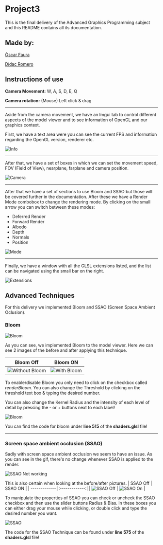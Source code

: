 # Project3

This is the final delivery of the Advanced Graphics Programming subject and this README contains all its documentation.

## Made by:
[Òscar Faura](https://github.com/ofaura)

[Dídac Romero](https://github.com/DidacRomero)

## Instructions of use

**Camera Movement:** W, A, S, D, E, Q

**Camera rotation:** (Mouse) Left click & drag

---

Aside from the camera movement, we have an Imgui tab to control different aspects of the model viewer and to see information of OpenGL and our graphics context.

First, we have a text area were you can see the current FPS and information regarding the OpenGL version, renderer etc.

![Info](https://raw.githubusercontent.com/AGP-Project/Project3/main/Documentation_Images/Information.JPG "Information")

---

After that, we have a set of boxes in which we can set the movement speed, FOV (Field of View), nearplane, farplane and camera position.

![Camera](https://raw.githubusercontent.com/AGP-Project/Project3/main/Documentation_Images/Camera_Imgui.JPG "Camera")

---

After that we have a set of sections to use Bloom and SSAO but those will be covered further in the documentation. After these we have a Render Mode combobox to change the rendering mode. By clicking on the small arrow you can switch between these modes:

* Deferred Render
* Forward Render
* Albedo
* Depth
* Normals
* Position

![Mode](https://raw.githubusercontent.com/AGP-Project/Project3/main/Documentation_Images/Render_Mode_Imgui.JPG "Render Mode")

---

Finally, we have a window with all the GLSL extensions listed, and the list can be navigated using the small bar on the right.

![Extensions](https://raw.githubusercontent.com/AGP-Project/Project3/main/Documentation_Images/GLSL_Extensions.JPG "Extensions") 

## Advanced Techniques
For this delivery we implemented Bloom and SSAO (Screen Space Ambient Oclusion).

### Bloom

![Bloom](https://raw.githubusercontent.com/AGP-Project/Project3/main/Documentation_Images/Bloom_Complete_Gif.gif "Bloom gif") 

As you can see, we implemented Bloom to the model viewer. Here we can see 2 images of the before and after applying this technique.

| Bloom Off        | Bloom ON           |
| ------------- |:-------------:|
| ![Without Bloom](https://raw.githubusercontent.com/AGP-Project/Project3/main/Documentation_Images/No_Bloom_Defferred.JPG "Without Bloom")      | ![With Bloom](https://raw.githubusercontent.com/AGP-Project/Project3/main/Documentation_Images/Bloom_Defferred.JPG "With Bloom") |



To enable/disable Bloom you only need to click on the checkbox called *renderBloom*. You can also change the Threshold by clicking  on the threshold text box 
& typing the desired number.

You can also change the Kernel Radius and the intensity of each level of detail by pressing the - or + buttons next to each label!

![Bloom](https://raw.githubusercontent.com/AGP-Project/Project3/main/Documentation_Images/Bloom_Imgui.JPG "Extensions") 

You can find the code for bloom under **line 515** of the **shaders.glsl** file!

---

### Screen space ambient occlusion (SSAO)

Sadly with screen space ambient occlusion we seem to have an issue. As you can see in the gif, there's no change whenever SSAO is applied to the render.

![SSAO Not working](https://raw.githubusercontent.com/AGP-Project/Project3/main/Documentation_Images/SSAO_Not_Working.gif "SSAO Not working") 

This is also certain when looking at the before/after pictures.
| SSAO Off        | SSAO ON           |
| ------------- |:-------------:|
| ![SSAO Off](https://raw.githubusercontent.com/AGP-Project/Project3/main/Documentation_Images/SSAO_Off.JPG "SSAO OFF")      | ![SSAO On](https://raw.githubusercontent.com/AGP-Project/Project3/main/Documentation_Images/SSAO_On.JPG "SSAO ON")	|


To manipulate the properties of SSAO you can check or uncheck the SSAO checkbox and then use the slider buttons Radius & Bias. In these boxes
you can either drag your mouse while clicking, or double click and type the desired number you want.

![SSAO](https://raw.githubusercontent.com/AGP-Project/Project3/main/Documentation_Images/SSAO_Imgui.JPG "SSAO")

The code for the SSAO Technique can be found under **line 575**  of the **shaders.glsl** file!






